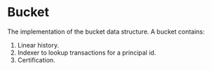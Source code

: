 # Bucket

The implementation of the bucket data structure. A bucket contains:

1. Linear history.
2. Indexer to lookup transactions for a principal id.
3. Certification.
